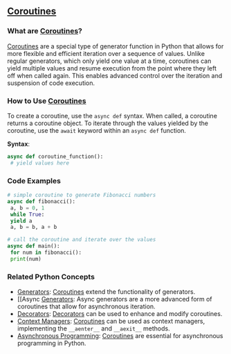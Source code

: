 ## [Coroutines](./../Coroutines/)

### What are [Coroutines](./../Coroutines/)?
 [Coroutines](./../Coroutines/) are a special type of generator function in Python that allows for more flexible and efficient iteration over a sequence of values. Unlike regular generators, which only yield one value at a time, coroutines can yield multiple values and resume execution from the point where they left off when called again. This enables advanced control over the iteration and suspension of code execution.

### How to Use [Coroutines](./../Coroutines/)
To create a coroutine, use the `async def` syntax. When called, a coroutine returns a coroutine object. To iterate through the values yielded by the coroutine, use the `await` keyword within an `async def` function.

**Syntax**:
```python
async def coroutine_function():
 # yield values here
```

### Code Examples
```python
# simple coroutine to generate Fibonacci numbers
async def fibonacci():
 a, b = 0, 1
 while True:
 yield a
 a, b = b, a + b
```

```python
# call the coroutine and iterate over the values
async def main():
 for num in fibonacci():
 print(num)
```

### Related Python Concepts

- [Generators](./../Generators/): [Coroutines](./../Coroutines/) extend the functionality of generators.
- [[Async [Generators](./../Generators/): Async generators are a more advanced form of coroutines that allow for asynchronous iteration.
- [Decorators](./../Decorators/): [Decorators](./../Decorators/) can be used to enhance and modify coroutines.
- [Context Managers](./../Context-Managers/): [Coroutines](./../Coroutines/) can be used as context managers, implementing the `__aenter__` and `__aexit__` methods.
- [Asynchronous Programming](./../Asynchronous-Programming/): [Coroutines](./../Coroutines/) are essential for asynchronous programming in Python.